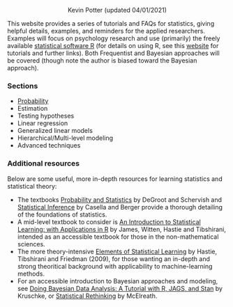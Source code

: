 <p align="center">
  Kevin Potter (updated 04/01/2021)
</p>

This website provides a series of tutorials and FAQs for statistics, giving helpful details, examples, and reminders for the applied researchers. Examples will focus on psychology research and use (primarily) the freely available [statistical software R](https://www.r-project.org/) (for details on using R, see this [website](https://rettopnivek.github.io/R_training/) for tutorials and further links). Both Frequentist and Bayesian approaches will be covered (though note the author is biased toward the Bayesian approach).

### Sections

* [Probability](doc/C01_P000_Probability.md)
* Estimation
* Testing hypotheses
* Linear regression
* Generalized linear models
* Hierarchical/Multi-level modeling
* Advanced techniques

### Additional resources

Below are some useful, more in-depth resources for learning statistics and statistical theory:
* The textbooks [Probability and Statistics](https://www.pearson.com/us/higher-education/product/De-Groot-Probability-and-Statistics-4th-Edition/9780321500465.html) by DeGroot and Schervish and [Statistical Inference](https://www.books-by-isbn.com/0-534/0534243126-Statistical-Inference-George-Casella-Roger-L.-Berger-0-534-24312-6.html) by Casella and Berger provide a thorough detailing of the foundations of statistics.
* A mid-level textbook to consider is [An Introduction to Statistical Learning: with Applications in R](http://faculty.marshall.usc.edu/gareth-james/ISL/) by James, Witten, Hastie and Tibshirani, intended as an accessible textbook for those in the non-mathematical sciences.
* The more theory-intensive [Elements of Statistical Learning](https://web.stanford.edu/~hastie/ElemStatLearn/) by Hastie, Tibshirani and Friedman (2009), for those wanting an in-depth and strong theoritical background with applicability to machine-learning methods.
* For an accessible introduction to Bayesian approaches and modeling, see [Doing Bayesian Data Analysis: A Tutorial with R, JAGS, and Stan](http://doingbayesiandataanalysis.blogspot.com/) by Kruschke, or [Statistical Rethinking](https://xcelab.net/rm/statistical-rethinking/) by McElreath.
